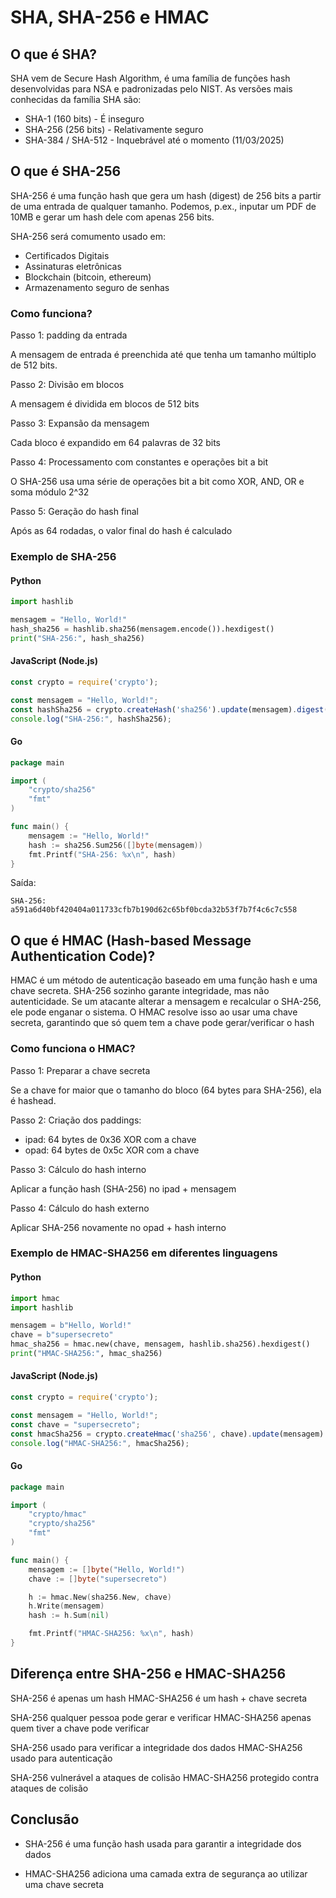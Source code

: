 # SHA, SHA-256 e HMAC

## O que é SHA?

SHA vem de Secure Hash Algorithm, é uma família de funções hash desenvolvidas para NSA e padronizadas pelo NIST. As versões mais conhecidas da família SHA são:

- SHA-1 (160 bits) - É inseguro
- SHA-256 (256 bits) - Relativamente seguro
- SHA-384 / SHA-512 - Inquebrável até o momento (11/03/2025)

## O que é SHA-256

SHA-256 é uma função hash que gera um hash (digest) de 256 bits a partir de uma entrada de qualquer tamanho. Podemos, p.ex., inputar um PDF de 10MB e gerar um hash dele com apenas 256 bits.

SHA-256 será comumento usado em:

* Certificados Digitais
* Assinaturas eletrônicas
* Blockchain (bitcoin, ethereum)
* Armazenamento seguro de senhas

### Como funciona?

Passo 1: padding da entrada

A mensagem de entrada é preenchida até que tenha um tamanho múltiplo de 512 bits.

Passo 2: Divisão em blocos

A mensagem é dividida em blocos de 512 bits

Passo 3: Expansão da mensagem

Cada bloco é expandido em 64 palavras de 32 bits

Passo 4: Processamento com constantes e operações bit a bit

O SHA-256 usa uma série de operações bit a bit como XOR, AND, OR e soma módulo 2^32

Passo 5: Geração do hash final

Após as 64 rodadas, o valor final do hash é calculado

### Exemplo de SHA-256

#### Python
```python
import hashlib

mensagem = "Hello, World!"
hash_sha256 = hashlib.sha256(mensagem.encode()).hexdigest()
print("SHA-256:", hash_sha256)
```

#### JavaScript (Node.js)

```javascript
const crypto = require('crypto');

const mensagem = "Hello, World!";
const hashSha256 = crypto.createHash('sha256').update(mensagem).digest('hex');
console.log("SHA-256:", hashSha256);
```

#### Go

```go
package main

import (
	"crypto/sha256"
	"fmt"
)

func main() {
	mensagem := "Hello, World!"
	hash := sha256.Sum256([]byte(mensagem))
	fmt.Printf("SHA-256: %x\n", hash)
}

```

Saída:

```
SHA-256: a591a6d40bf420404a011733cfb7b190d62c65bf0bcda32b53f7b7f4c6c7c558
```

## O que é HMAC (Hash-based Message Authentication Code)?

HMAC é um método de autenticação baseado em uma função hash e uma chave secreta. SHA-256 sozinho garante integridade, mas não autenticidade. Se um atacante alterar a mensagem e recalcular o SHA-256, ele pode enganar o sistema. O HMAC resolve isso ao usar uma chave secreta, garantindo que só quem tem a chave pode gerar/verificar o hash

### Como funciona o HMAC?

Passo 1: Preparar a chave secreta

Se a chave for maior que o tamanho do bloco (64 bytes para SHA-256), ela é hashead.

Passo 2: Criação dos paddings:

* ipad: 64 bytes de 0x36 XOR com a chave
* opad: 64 bytes de 0x5c XOR com a chave

Passo 3: Cálculo do hash interno

Aplicar a função hash (SHA-256) no ipad + mensagem

Passo 4: Cálculo do hash externo

Aplicar SHA-256 novamente no opad + hash interno

### Exemplo de HMAC-SHA256 em diferentes linguagens

#### Python

```python
import hmac
import hashlib

mensagem = b"Hello, World!"
chave = b"supersecreto"
hmac_sha256 = hmac.new(chave, mensagem, hashlib.sha256).hexdigest()
print("HMAC-SHA256:", hmac_sha256)
```

#### JavaScript (Node.js)

```javascript
const crypto = require('crypto');

const mensagem = "Hello, World!";
const chave = "supersecreto";
const hmacSha256 = crypto.createHmac('sha256', chave).update(mensagem).digest('hex');
console.log("HMAC-SHA256:", hmacSha256);

```

#### Go

```go
package main

import (
	"crypto/hmac"
	"crypto/sha256"
	"fmt"
)

func main() {
	mensagem := []byte("Hello, World!")
	chave := []byte("supersecreto")

	h := hmac.New(sha256.New, chave)
	h.Write(mensagem)
	hash := h.Sum(nil)

	fmt.Printf("HMAC-SHA256: %x\n", hash)
}

```

## Diferença entre SHA-256 e HMAC-SHA256

SHA-256 é apenas um hash
HMAC-SHA256 é um hash + chave secreta

SHA-256 qualquer pessoa pode gerar e verificar
HMAC-SHA256 apenas quem tiver a chave pode verificar


SHA-256 usado para verificar a integridade dos dados
HMAC-SHA256 usado para autenticação

SHA-256 vulnerável a ataques de colisão
HMAC-SHA256 protegido contra ataques de colisão


## Conclusão

* SHA-256 é uma função hash usada para garantir a integridade dos dados

* HMAC-SHA256 adiciona uma camada extra de segurança ao utilizar uma chave secreta
